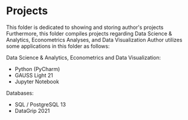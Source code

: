 # Projects
This folder is dedicated to showing and storing author's projects
Furthermore, this folder compiles projects regarding Data Science & Analytics, Econometrics Analyses, and Data Visualization
Author utilizes some applications in this folder as follows:

Data Science & Analytics, Econometrics and Data Visualization:
- Python (PyCharm)
- GAUSS Light 21
- Jupyter Notebook

Databases:
- SQL / PostgreSQL 13
- DataGrip 2021
